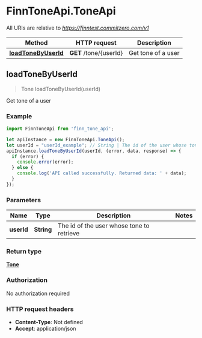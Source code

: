 # FinnToneApi.ToneApi

All URIs are relative to *https://finntest.commitzero.com/v1*

Method | HTTP request | Description
------------- | ------------- | -------------
[**loadToneByUserId**](ToneApi.md#loadToneByUserId) | **GET** /tone/{userId} | Get tone of a user



## loadToneByUserId

> Tone loadToneByUserId(userId)

Get tone of a user

### Example

```javascript
import FinnToneApi from 'finn_tone_api';

let apiInstance = new FinnToneApi.ToneApi();
let userId = "userId_example"; // String | The id of the user whose tone to retrieve
apiInstance.loadToneByUserId(userId, (error, data, response) => {
  if (error) {
    console.error(error);
  } else {
    console.log('API called successfully. Returned data: ' + data);
  }
});
```

### Parameters


Name | Type | Description  | Notes
------------- | ------------- | ------------- | -------------
 **userId** | **String**| The id of the user whose tone to retrieve | 

### Return type

[**Tone**](Tone.md)

### Authorization

No authorization required

### HTTP request headers

- **Content-Type**: Not defined
- **Accept**: application/json

